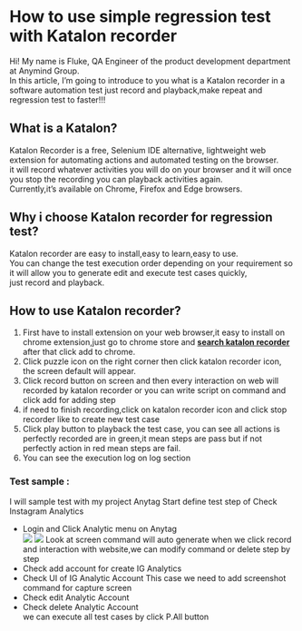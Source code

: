 # How to use simple regression test with Katalon recorder

 Hi! My name is Fluke, QA Engineer of the product development department at Anymind Group.<br>
In this article, 
I’m going to introduce to you what is a Katalon recorder in a software automation test just record and playback,make repeat and regression test to faster!!!

## What is a Katalon?
Katalon Recorder is a free, Selenium IDE alternative, lightweight web extension for automating actions and automated testing on the browser.<br>
it will record whatever activities you will do on your browser and it will once you stop the recording you can playback activities again. <br>
Currently,it’s available on Chrome, Firefox and Edge browsers.<br>

## Why i choose Katalon recorder for regression test?
Katalon recorder are easy to install,easy to learn,easy to use.<br>
You can change the test execution order depending on your requirement so it will allow you to generate edit and execute test cases quickly,<br>
just record and playback.


## How to use Katalon recorder?
1. First have to install extension on your web browser,it easy to install on chrome extension,just go to chrome store and **[search katalon recorder](https://chrome.google.com/webstore/search/katalon%20recorder)** after that click add to chrome.
2. Click puzzle icon on the right corner then click katalon recorder icon, the screen default will appear.
3. Click record button on screen and then every interaction on web will recorded by katalon recorder or you can write script on command and click add for adding step
4. if need to finish recording,click on katalon recorder icon and click stop recorder like  to create new test case
5. Click play button to playback the test case, you can see all actions is perfectly recorded are in green,it mean steps are pass but if not perfectly action in red mean steps are fail.
6. You can see the execution log on log section


  
### Test sample :
I will sample test with my project Anytag
Start define test step of Check Instagram Analytics
* Login and Click Analytic menu on Anytag<br>
![](./fluke/images/case1.png)
![](./fluke/images/rcase1.png)
 Look at screen command will auto generate when we click record and interaction with website,we can modify command or delete step by step
* Check add account for create IG Analytics 
* Check UI of IG Analytic Account
This case we need to add screenshot command for capture screen
* Check edit Analytic Account
* Check delete Analytic Account<br>
we can execute all test cases by click P.All button
